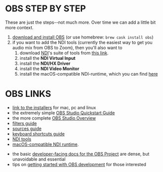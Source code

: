# OBS STEP BY STEP
These are just the steps--not much more. Over time we can add a little bit more context.
1. [download and install OBS](https://obsproject.com/download) (or use homebrew: `brew cask install obs`)
2. if you want to add the NDI tools (currently the easiest way to get you audio mix from OBS to Zoom), then you'll also want to
	1. download [NDI](https://ndi.tv/tools/)'s suite of tools from [this link](https://ndi.tv/tools/#download-tools). 
	2. install the **NDI Virtual Input**
	3. install the **NDI/HX Driver**
	4. install the **NDI Video Monitor**
	5. install the macOS-compatible NDI-runtime, which you can find [here](https://github.com/Palakis/obs-ndi/releases)
 



# OBS LINKS #

* [link to the installers](https://obsproject.com/download) for mac, pc and linux
* the extremely simple [OBS Studio Quickstart Guide](https://obsproject.com/wiki/OBS-Studio-Quickstart)
* the more complete [OBS Studio Overview](https://obsproject.com/wiki/OBS-Studio-Overview)
* [filters guide](https://obsproject.com/wiki/Filters-Guide)
* [sources guide](https://obsproject.com/wiki/Sources-Guide)
* [keyboard shortcuts guide](https://obsproject.com/wiki/Keyboard-Shortcuts)
* [NDI tools](https://ndi.tv/tools/#download-tools)
* [macOS-compatible NDI runtime](https://github.com/Palakis/obs-ndi/releases).
- the basic [developer-facing docs for the OBS Project](https://obsproject.com/docs/) are dense, but unavoidable and essential
- tips on [getting started with OBS development](https://obsproject.com/wiki/Getting-Started-with-OBS-Studio-Development) for those interested
